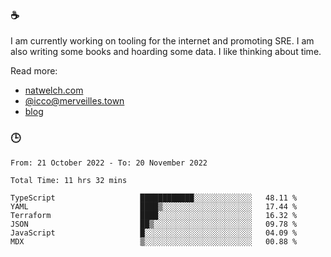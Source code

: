 ### ☕

I am currently working on tooling for the internet and promoting SRE. I am also writing some books and hoarding some data. I like thinking about time. 

Read more:

 - [natwelch.com](https://natwelch.com)
 - [@icco@merveilles.town](https://merveilles.town/@icco)
 - [blog](https://writing.natwelch.com)

### 🕒

<!--START_SECTION:waka-->

```text
From: 21 October 2022 - To: 20 November 2022

Total Time: 11 hrs 32 mins

TypeScript                   ████████████░░░░░░░░░░░░░   48.11 %
YAML                         ████▒░░░░░░░░░░░░░░░░░░░░   17.44 %
Terraform                    ████░░░░░░░░░░░░░░░░░░░░░   16.32 %
JSON                         ██▒░░░░░░░░░░░░░░░░░░░░░░   09.78 %
JavaScript                   █░░░░░░░░░░░░░░░░░░░░░░░░   04.09 %
MDX                          ▒░░░░░░░░░░░░░░░░░░░░░░░░   00.88 %
```

<!--END_SECTION:waka-->
